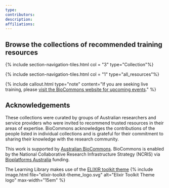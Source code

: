 ```yaml
---
type: 
contributors: 
description: 
affiliations: 
---
```


## Browse the collections of recommended training resources

{% include section-navigation-tiles.html col = "3" type="Collection"%}

{% include section-navigation-tiles.html col = "1" type="all_resources"%}

{% include callout.html type="note" content="If you are seeking live training, please [visit the BioCommons website for upcoming events](https://www.biocommons.org.au/webinars-workshops)." %}

## Acknowledgements
These collections were curated by groups of Australian researchers and service providers who were invited to recommend trusted resources in their areas of expertise. BioCommons acknowledges the contributions of the people listed in individual collections and is grateful for their commitment to sharing their knowledge with the research community.

This work is supported by [Australian BioCommons](https://www.biocommons.org.au/). BioCommons is enabled by the National Collaborative Research Infrastructure Strategy (NCRIS) via [Bioplatforms Australia](https://bioplatforms.com/) funding.


The Learning Library makes use of the [ELIXIR toolkit theme](https://github.com/ELIXIR-Belgium/elixir-toolkit-theme)
{% include image.html file="elixir-toolkit-theme_logo.svg" alt="Elixir Toolkit Theme logo" max-width="15em" %}
